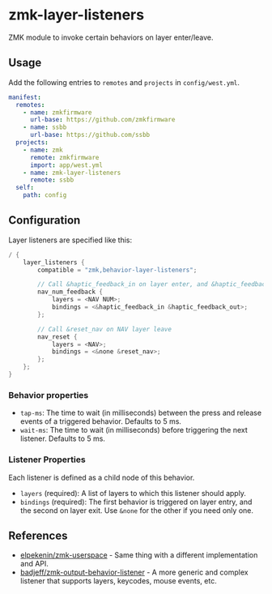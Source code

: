 # zmk-layer-listeners

ZMK module to invoke certain behaviors on layer enter/leave.

## Usage

Add the following entries to `remotes` and `projects` in `config/west.yml`.

```yaml
manifest:
  remotes:
    - name: zmkfirmware
      url-base: https://github.com/zmkfirmware
    - name: ssbb
      url-base: https://github.com/ssbb
  projects:
    - name: zmk
      remote: zmkfirmware
      import: app/west.yml
    - name: zmk-layer-listeners
      remote: ssbb
  self:
    path: config
```

## Configuration

Layer listeners are specified like this:

```c
/ {
    layer_listeners {
        compatible = "zmk,behavior-layer-listeners";

        // Call &haptic_feedback_in on layer enter, and &haptic_feedback_out on layer leave
        nav_num_feedback {
            layers = <NAV NUM>;
            bindings = <&haptic_feedback_in &haptic_feedback_out>;
        };

        // Call &reset_nav on NAV layer leave
        nav_reset {
            layers = <NAV>;
            bindings = <&none &reset_nav>;
        };
    };
}
```

### Behavior properties

- `tap-ms`: The time to wait (in milliseconds) between the press and release events of a triggered behavior. Defaults to 5 ms.
- `wait-ms`: The time to wait (in milliseconds) before triggering the next listener. Defaults to 5 ms.

### Listener Properties

Each listener is defined as a child node of this behavior.

- `layers` (required): A list of layers to which this listener should apply.
- `bindings` (required): The first behavior is triggered on layer entry, and the second on layer exit. Use `&none` for the other if you need only one.

## References

- [elpekenin/zmk-userspace](https://github.com/elpekenin/zmk-userspace) - Same thing with a different implementation and API.
- [badjeff/zmk-output-behavior-listener](https://github.com/badjeff/zmk-output-behavior-listener) - A more generic and complex listener that supports layers, keycodes, mouse events, etc.
